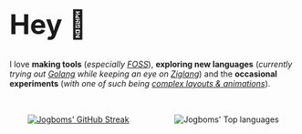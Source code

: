 <h1 style="font-size: 3rem">Hey 👋</h1>

I love <strong>making tools</strong> (<em>especially [FOSS](https://en.wikipedia.org/wiki/Free_and_open-source_software)</em>), <strong>exploring new languages</strong> (<em>currently trying out [Golang](https://go.dev) while keeping an eye on [Ziglang](https://ziglang.org)</em>) and the <strong>occasional experiments</strong> (<em>with one of such being [complex layouts & animations](https://saturdays-are-for-flutter.vercel.app)</em>).

<div style="display: flex; justify-content: space-around; gap: 1rem; padding-top: 2rem;">
    <a href="https://git.io/streak-stats"><img src="https://github-readme-streak-stats.herokuapp.com?user=jogboms&theme=transparent&hide_border=true&date_format=j%20M%5B%20Y%5D&mode=daily" alt="Jogboms' GitHub Streak" /></a>
    <img alt="Jogboms' Top languages" src="https://github-readme-stats.vercel.app/api/top-langs/?username=jogboms&layout=compact&hide=scss,css,html&theme=transparent&hide_border=true"/>
</div>
